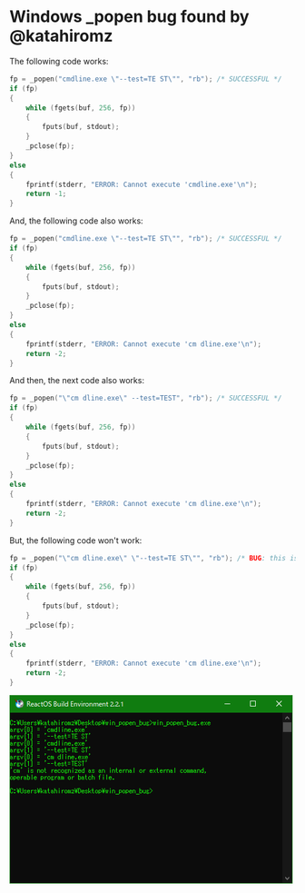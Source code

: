 # Windows _popen bug found by @katahiromz

The following code works:

```c
fp = _popen("cmdline.exe \"--test=TE ST\"", "rb"); /* SUCCESSFUL */
if (fp)
{
    while (fgets(buf, 256, fp))
    {
        fputs(buf, stdout);
    }
    _pclose(fp);
}
else
{
    fprintf(stderr, "ERROR: Cannot execute 'cmdline.exe'\n");
    return -1;
}
```

And, the following code also works:

```c
fp = _popen("cmdline.exe \"--test=TE ST\"", "rb"); /* SUCCESSFUL */
if (fp)
{
    while (fgets(buf, 256, fp))
    {
        fputs(buf, stdout);
    }
    _pclose(fp);
}
else
{
    fprintf(stderr, "ERROR: Cannot execute 'cm dline.exe'\n");
    return -2;
}
```

And then, the next code also works:

```c
fp = _popen("\"cm dline.exe\" --test=TEST", "rb"); /* SUCCESSFUL */
if (fp)
{
    while (fgets(buf, 256, fp))
    {
        fputs(buf, stdout);
    }
    _pclose(fp);
}
else
{
    fprintf(stderr, "ERROR: Cannot execute 'cm dline.exe'\n");
    return -2;
}
```

But, the following code won't work:

```c
fp = _popen("\"cm dline.exe\" \"--test=TE ST\"", "rb"); /* BUG: this is failed */
if (fp)
{
    while (fgets(buf, 256, fp))
    {
        fputs(buf, stdout);
    }
    _pclose(fp);
}
else
{
    fprintf(stderr, "ERROR: Cannot execute 'cm dline.exe'\n");
    return -2;
}
```

![The screenshot](win_popen_bug.png)
